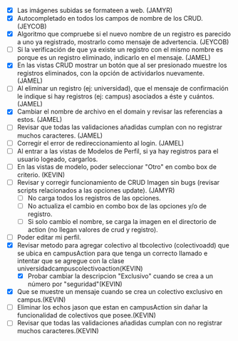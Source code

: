 - [x] Las imágenes subidas se formateen a web. (JAMYR)
- [x] Autocompletado en todos los campos de nombre de los CRUD. (JEYCOB)
- [x] Algoritmo que compruebe si el nuevo nombre de un registro es parecido a uno ya registrado, mostrarlo como mensaje de advertencia. (JEYCOB)
- [ ] Si la verificación de que ya existe un registro con el mismo nombre es porque es un registro eliminado, indicarlo en el mensaje. (JAMEL)
- [x] En las vistas CRUD mostrar un botón que al ser presionado muestre los registros eliminados, con la opción de actividarlos nuevamente. (JAMEL) 
- [ ] Al eliminar un registro (ej: universidad), que el mensaje de confirmación le indique si hay registros (ej: campus) asociados a éste y cuántos. (JAMEL)
- [x] Cambiar el nombre de archivo en el domain y revisar las referencias a estos. (JAMEL)
- [ ] Revisar que todas las validaciones añadidas cumplan con no registrar muchos caracteres. (JAMEL)
- [ ] Corregir el error de redireccionamiento al login. (JAMEL)
- [ ] Al entrar a las vistas de Modelos de Perfil, si ya hay registros para el usuario logeado, cargarlos. 
- [ ] En las vistas de modelo, poder seleccionar "Otro" en combo box de criterio. (KEVIN)
- [ ] Revisar y corregir funcionamiento de CRUD Imagen sin bugs (revisar scripts relacionados a las opciones update). (JAMYR)
    - [ ] No carga todos los registros de las opciones.
	- [ ] No actualiza el cambio en combo box de las opciones y/o de registro.  
	- [ ] Si solo cambio el nombre, se carga la imagen en el directorio de action (no llegan valores de crud y registro).
- [ ] Poder editar mi perfil.
- [x] Revisar metodo para agregar colectivo al tbcolectivo (colectivoadd) que se ubica en campusAction para que tenga un correcto llamado e intentar que se agregue con la clase universidadcampuscolectivoaction(KEVIN)
	- [x] Probar cambiar la descripcion "Exclusivo" cuando se crea a un número por "seguridad"(KEVIN)
- [x] Que se muestre un mensaje cuando se crea un colectivo exclusivo en campus.(KEVIN)
- [ ] Eliminar los echos jason que estan en campusAction sin dañar la funcionalidad de colectivos que posee.(KEVIN)
- [ ] Revisar que todas las validaciones añadidas cumplan con no registrar muchos caracteres.(KEVIN)
